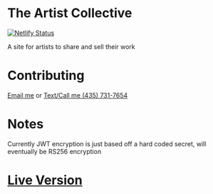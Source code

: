 # The Artist Collective

[![Netlify Status](https://api.netlify.com/api/v1/badges/15840387-508a-46db-b5dd-ec0adc517fef/deploy-status)](https://app.netlify.com/sites/artist-collective/deploys)

A site for artists to share and sell their work

# Contributing

[Email me](mailto:alexwaldmann2004@gmail.com) or [Text/Call me (435) 731-7654](tel:4357317654)

# Notes

Currently JWT encryption is just based off a hard coded secret, will eventually be RS256 encryption

# [Live Version](https://artistcollective.store/)
